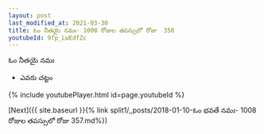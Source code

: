 ```yaml
---
layout: post
last_modified_at: 2021-03-30
title: ఓం నీతయై నమః- 1008 రోజుల తపస్సులో రోజు  358
youtubeId: 9fp_LwEdfZc
---
```

 
 
 ఓం నీతయై నమః  
 
 -  ఎవరు చట్టం 
 
  
 
  
 
 
 
 
 
 


{% include youtubePlayer.html id=page.youtubeId %}
 
[Next]({{ site.baseurl }}{% link  split1/_posts/2018-01-10-ఓం భవతే నమః- 1008 రోజుల తపస్సులో రోజు  357.md%})
 
